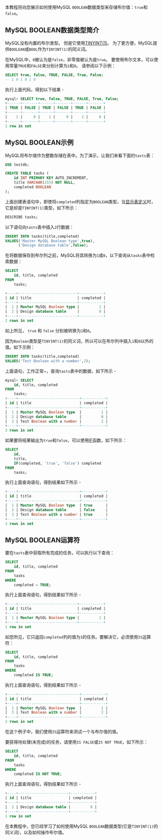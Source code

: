 本教程将向您展示如何使用MySQL `BOOLEAN`数据类型来存储布尔值：`true`和`false`。

## MySQL BOOLEAN数据类型简介

MySQL没有内置的布尔类型。 但是它使用[TINYINT(1)](http://www.yiibai.com/mysql/int.html)。 为了更方便，MySQL提供`BOOLEAN`或`BOOL`作为`TINYINT(1)`的同义词。

在MySQL中，`0`被认为是`false`，非零值被认为是`true`。 要使用布尔文本，可以使用常量`TRUE`和`FALSE`来分别计算为`1`和`0`。 请参阅以下示例：

```sql
SELECT true, false, TRUE, FALSE, True, False;
-- 1 0 1 0 1 0
```

执行上面代码，得到以下结果 -

```sql
mysql> SELECT true, false, TRUE, FALSE, True, False;
+------+-------+------+-------+------+-------+
| TRUE | FALSE | TRUE | FALSE | TRUE | FALSE |
+------+-------+------+-------+------+-------+
|    1 |     0 |    1 |     0 |    1 |     0 |
+------+-------+------+-------+------+-------+
1 row in set
```

## MySQL BOOLEAN示例

MySQL将布尔值作为整数存储在表中。为了演示，让我们来看下面的`tasts`表：

```sql
USE testdb;

CREATE TABLE tasks (
    id INT PRIMARY KEY AUTO_INCREMENT,
    title VARCHAR(255) NOT NULL,
    completed BOOLEAN
);
```

上面创建表语句中，即使将`completed`列指定为`BOOLEAN`类型，当[显示表定义](http://www.yiibai.com/mysql/show-tables.html)时，它是却是`TINYINT(1)`类型，如下所示：

```sql
DESCRIBE tasks;
```

以下语句向`tasts`表中插入`2`行数据：

```sql
INSERT INTO tasks(title,completed)
VALUES('Master MySQL Boolean type',true),
      ('Design database table',false);
```

在将数据保存到布尔列之前，MySQL将其转换为`1`或`0`，以下查询从`tasks`表中检索数据：

```sql
SELECT 
    id, title, completed
FROM
    tasks; 

+----+---------------------------+-----------+
| id | title                     | completed |
+----+---------------------------+-----------+
|  1 | Master MySQL Boolean type |         1 |
|  2 | Design database table     |         0 |
+----+---------------------------+-----------+
2 rows in set
```

如上所见， `true` 和 `false` 分别被转换为`1`和`0`。

因为`Boolean`类型是`TINYINT(1)`的同义词，所以可以在布尔列中插入`1`和`0`以外的值。如下示例：

```sql
INSERT INTO tasks(title,completed)
VALUES('Test Boolean with a number',2);
```

上面语句，工作正常~，查询`tasts`表中的数据，如下所示 -

```sql
mysql> SELECT 
    id, title, completed
FROM
    tasks; 
+----+----------------------------+-----------+
| id | title                      | completed |
+----+----------------------------+-----------+
|  1 | Master MySQL Boolean type  |         1 |
|  2 | Design database table      |         0 |
|  3 | Test Boolean with a number |         2 |
+----+----------------------------+-----------+
3 rows in set
```

如果要将结果输出为`true`和`false`，可以使用[IF](http://www.yiibai.com/mysql/if-function.html)函数，如下所示：

```sql
SELECT 
    id, 
    title, 
    IF(completed, 'true', 'false') completed
FROM
    tasks;
```

执行上面查询语句，得到结果如下所示 -

```sql
+----+----------------------------+-----------+
| id | title                      | completed |
+----+----------------------------+-----------+
|  1 | Master MySQL Boolean type  | true      |
|  2 | Design database table      | false     |
|  3 | Test Boolean with a number | true      |
+----+----------------------------+-----------+
3 rows in set
```

## MySQL BOOLEAN运算符

要在`tasts`表中获取所有完成的任务，可以执行以下查询：

```sql
SELECT 
    id, title, completed
FROM
    tasks
WHERE
    completed = TRUE;
```

执行上面查询语句，得到结果如下所示 -

```sql
+----+---------------------------+-----------+
| id | title                     | completed |
+----+---------------------------+-----------+
|  1 | Master MySQL Boolean type |         1 |
+----+---------------------------+-----------+
1 row in set
```

如您所见，它只返回`completed`列的值为`1`的任务。要解决它，必须使用`IS`运算符：

```sql
SELECT 
    id, title, completed
FROM
    tasks
WHERE
    completed IS TRUE;
```

执行上面查询语句，得到结果如下所示 -

```sql
+----+----------------------------+-----------+
| id | title                      | completed |
+----+----------------------------+-----------+
|  1 | Master MySQL Boolean type  |         1 |
|  3 | Test Boolean with a number |         2 |
+----+----------------------------+-----------+
2 rows in set
```

在这个例子中，我们使用`IS`运算符来测试一个与布尔值的值。

要获得待处理(未完成)的任务，请使用`IS FALSE`或`IS NOT TRUE`，如下所示：

```sql
SELECT 
    id, title, completed
FROM
    tasks
WHERE
    completed IS NOT TRUE;
```

执行上面查询语句，得到结果如下所示 -

```sql
+----+-----------------------+-----------+
| id | title                 | completed |
+----+-----------------------+-----------+
|  2 | Design database table |         0 |
+----+-----------------------+-----------+
1 row in set
```

在本教程中，您已经学习了如何使用MySQL `BOOLEAN`数据类型(它是`TINYINT(1)`的同义词)，以及如何操作布尔值。